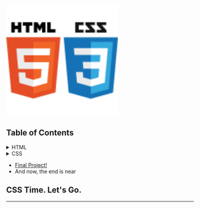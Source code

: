 <a name="README"><img src="./Images/68747470733a2f2f6d617274696e63686176657a2e6769746875622e696f2f4173736574732f4c6f676f732f68746d6c6373732e737667.svg" width="300px" height="300px"/></a>

## Table of Contents

<details>
<summary>HTML</summary>
<a href="./README.md">HTML Tutorial</a>

</details>

<details>
<summary> CSS</summary>

 **CSS Tutorial**
[CSS Introduction]()
[CSS Syntax]()
[CSS Selectors]()
[CSS How To]()
[CSS Comments]()
[CSS Colors]()
[CSS Backgrounds]()
[CSS Borders]()
[CSS Margins]()
[CSS Padding]()
[CSS Height/Width]()
[CSS Box Model]()
[CSS Outline]()
[CSS Text]()
[CSS Fonts]()
[CSS Icons]()
[CSS Links]()
[CSS Lists]()
[CSS Tables]()
[CSS Display]()
[CSS Max-width]()
[CSS Position]()
[CSS Z-index]()
[CSS Overflow]()
[CSS Float]()
[CSS Inline-block]()
[CSS Align]()
[CSS Combinators]()
[CSS Pseudo-class]()
[CSS Pseudo-element]()
[CSS Opacity]()
[CSS Navigation Bar]()
[CSS Dropdowns]()
[CSS Image Gallery]()
[CSS Image Sprites]()
[CSS Attr Selectors]()
[CSS Forms]()
[CSS Counters]()
[CSS Website Layout]()
[CSS Units]()
[CSS Specificity]()
[CSS !important]()
[CSS Math Functions]()

**CSS Advanced**
CSS Rounded Corners
CSS Border Images
CSS Backgrounds
CSS Colors
CSS Color Keywords
CSS Gradients
CSS Shadows
CSS Text Effects
CSS Web Fonts
CSS 2D Transforms
CSS 3D Transforms
CSS Transitions
CSS Animations
CSS Tooltips
CSS Style Images
CSS Image Reflection
CSS object-fit
CSS object-position
CSS Masking
CSS Buttons
CSS Pagination
CSS Multiple Columns
CSS User Interface
CSS Variables
CSS Box Sizing
CSS Media Queries
CSS MQ Examples
CSS Flexbox

**CSS Responsive**
RWD Intro
RWD Viewport
RWD Grid View
RWD Media Queries
RWD Images
RWD Videos
RWD Frameworks
RWD Templates

**CSS Grid**
Grid Intro
Grid Container
Grid Item

**CSS SASS**
SASS Tutorial

**CSS Examples**
CSS Templates
CSS Examples
CSS Editor
CSS Snippets
CSS Quiz
CSS Exercises
CSS Website
CSS Interview Prep
CSS Bootcamp
CSS Certificate

**CSS References**
CSS Reference
CSS Selectors
CSS Functions
CSS Reference Aural
CSS Web Safe Fonts
CSS Animatable
CSS Units
CSS PX-EM Converter
CSS Colors
CSS Color Values
CSS Default Values
CSS Browser Support
  
</details>

- [Final Project!](https://github.com/The-Young-Programer/HTML-CSS-Tutorial/Projects)
- And now, the end is near

## CSS Time. Let's Go.

---